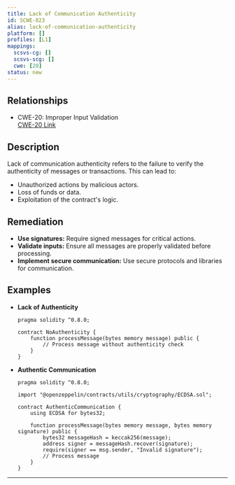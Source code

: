 ```yaml
---
title: Lack of Communication Authenticity
id: SCWE-023
alias: lack-of-communication-authenticity
platform: []
profiles: [L1]
mappings:
  scsvs-cg: []
  scsvs-scg: []
  cwe: [20]
status: new
---
```


## Relationships
- CWE-20: Improper Input Validation  
  [CWE-20 Link](https://cwe.mitre.org/data/definitions/20.html)

## Description  
Lack of communication authenticity refers to the failure to verify the authenticity of messages or transactions. This can lead to:
- Unauthorized actions by malicious actors.
- Loss of funds or data.
- Exploitation of the contract's logic.

## Remediation
- **Use signatures:** Require signed messages for critical actions.
- **Validate inputs:** Ensure all messages are properly validated before processing.
- **Implement secure communication:** Use secure protocols and libraries for communication.

## Examples
- **Lack of Authenticity**
    ```solidity
    pragma solidity ^0.8.0;

    contract NoAuthenticity {
        function processMessage(bytes memory message) public {
            // Process message without authenticity check
        }
    }
    ```

- **Authentic Communication**
    ```solidity
    pragma solidity ^0.8.0;

    import "@openzeppelin/contracts/utils/cryptography/ECDSA.sol";

    contract AuthenticCommunication {
        using ECDSA for bytes32;

        function processMessage(bytes memory message, bytes memory signature) public {
            bytes32 messageHash = keccak256(message);
            address signer = messageHash.recover(signature);
            require(signer == msg.sender, "Invalid signature");
            // Process message
        }
    }
    ```

---